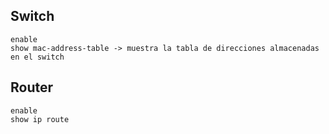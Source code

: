 ## Switch
    enable
    show mac-address-table -> muestra la tabla de direcciones almacenadas en el switch

## Router
    enable
    show ip route